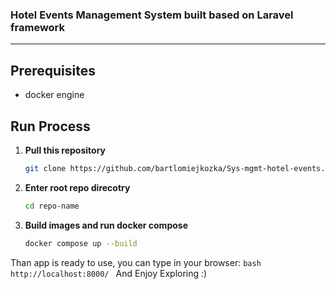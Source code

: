 ### Hotel Events Management System built based on Laravel framework

---

## Prerequisites
- docker engine

## Run Process

1. **Pull this repository**
     ```bash
     git clone https://github.com/bartlomiejkozka/Sys-mgmt-hotel-events.git
     ````

2. **Enter root repo direcotry**
     ```bash
     cd repo-name
     ````

3. **Build images and run docker compose**
     ```bash
     docker compose up --build
     ````

Than app is ready to use, you can type in your browser:
    ```bash
    http://localhost:8000/
    ```
And Enjoy Exploring :)
